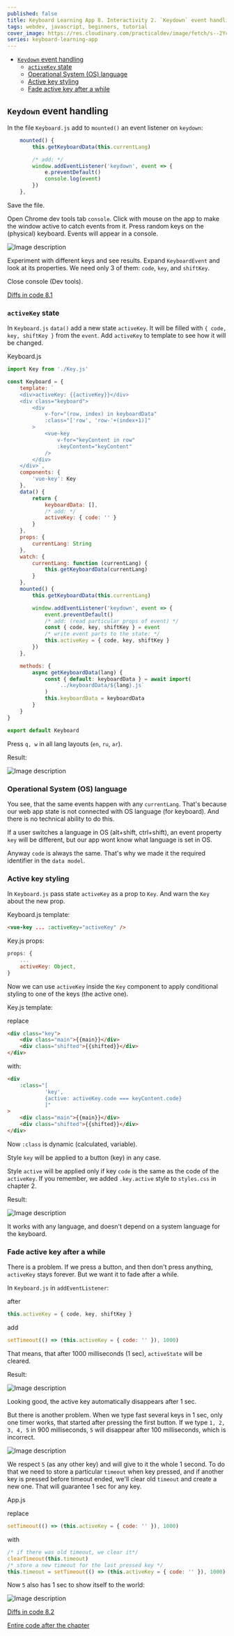 ```yaml
---
published: false
title: Keyboard Learning App 8. Interactivity 2. `Keydown` event handling. Active key state
tags: webdev, javascript, beginners, tutorial
cover_image: https://res.cloudinary.com/practicaldev/image/fetch/s--2Ycgb9E_--/c_imagga_scale,f_auto,fl_progressive,h_420,q_auto,w_1000/https://dev-to-uploads.s3.amazonaws.com/uploads/articles/t7manuew9dwi5jlrf8p5.png
series: keyboard-learning-app
---
```


- [`Keydown` event handling](#keydown-event-handling)
	- [`activeKey` state](#activekey-state)
	- [Operational System (OS) language](#operational-system-os-language)
	- [Active key styling](#active-key-styling)
	- [Fade active key after a while](#fade-active-key-after-a-while)

## `Keydown` event handling

In the file `Keyboard.js` add to `mounted()` an event listener on `keydown`:

```javascript
	mounted() {
		this.getKeyboardData(this.currentLang)

		/* add: */
		window.addEventListener('keydown', event => {
			e.preventDefault()
			console.log(event)
		})
	},
```

Save the file.

Open Chrome dev tools tab `console`. Click with mouse on the app to make the window active to catch events from it. Press random keys on the (physical) keyboard. Events will appear in a console.

![Image description](https://dev-to-uploads.s3.amazonaws.com/uploads/articles/dpwd3fmyfx917t2y6vg7.gif)

Experiment with different keys and see results. Expand `KeyboardEvent` and look at its properties. We need only 3 of them: `code`, `key`, and `shiftKey`.

Close console (Dev tools).

[Diffs in code 8.1](https://github.com/ApayRus/keyboard/commit/3c24e6d130ac4d8ac06aecf95b9979e1f70e7166)

### `activeKey` state

In `Keyboard.js` `data()` add a new state `activeKey`. It will be filled with `{ code, key, shiftKey }` from the `event`. Add `activeKey` to template to see how it will be changed.

Keyboard.js

```js
import Key from './Key.js'

const Keyboard = {
	template: `
	<div>activeKey: {{activeKey}}</div>
	<div class="keyboard">
		<div
			v-for="(row, index) in keyboardData"
			:class="['row', 'row-'+(index+1)]"
		>
			<vue-key
				v-for="keyContent in row"
				:keyContent="keyContent"
			/>
		</div>
	</div>`,
	components: {
		'vue-key': Key
	},
	data() {
		return {
			keyboardData: [],
			/* add: */
			activeKey: { code: '' }
		}
	},
	props: {
		currentLang: String
	},
	watch: {
		currentLang: function (currentLang) {
			this.getKeyboardData(currentLang)
		}
	},
	mounted() {
		this.getKeyboardData(this.currentLang)

		window.addEventListener('keydown', event => {
			event.preventDefault()
			/* add: (read particular props of event) */
			const { code, key, shiftKey } = event
			/* write event parts to the state: */
			this.activeKey = { code, key, shiftKey }
		})
	},

	methods: {
		async getKeyboardData(lang) {
			const { default: keyboardData } = await import(
				`../keyboardData/${lang}.js`
			)
			this.keyboardData = keyboardData
		}
	}
}

export default Keyboard
```

Press `q, w` in all lang layouts (`en`, `ru`, `ar`).

Result:

![Image description](https://dev-to-uploads.s3.amazonaws.com/uploads/articles/rhzp0eh8cjmk2wf10rw8.gif)

### Operational System (OS) language

You see, that the same events happen with any `currentLang`. That's because our web app state is not connected with OS language (for keyboard). And there is no technical ability to do this.

If a user switches a language in OS (alt+shift, ctrl+shift), an event property `key` will be different, but our app wont know what language is set in OS.

Anyway `code` is always the same. That's why we made it the required identifier in the `data model`.

### Active key styling

In `Keyboard.js` pass state `activeKey` as a prop to `Key`. And warn the `Key` about the new prop.

Keyboard.js template:

```html
<vue-key ... :activeKey="activeKey" />
```

Key.js props:

```js
props: {
	...
	activeKey: Object,
}
```

Now we can use `activeKey` inside the `Key` component to apply conditional styling to one of the keys (the active one).

Key.js template:

replace

```html
<div class="key">
	<div class="main">{{main}}</div>
	<div class="shifted">{{shifted}}</div>
</div>
```

with:

```html
<div
	:class="[
			'key', 
			{active: activeKey.code === keyContent.code}
			]"
>
	<div class="main">{{main}}</div>
	<div class="shifted">{{shifted}}</div>
</div>
```

Now `:class` is dynamic (calculated, variable).

Style `key` will be applied to a button (key) in any case.

Style `active` will be applied only if key `code` is the same as the code of the `activeKey`. If you remember, we added `.key.active` style to `styles.css` in chapter 2.

Result:

![Image description](https://dev-to-uploads.s3.amazonaws.com/uploads/articles/mztq823b7ecmx6f9ukmf.gif)

It works with any language, and doesn't depend on a system language for the keyboard.

### Fade active key after a while

There is a problem. If we press a button, and then don't press anything, `activeKey` stays forever. But we want it to fade after a while.

In `Keyboard.js` in `addEventListener`:

after

```javascript
this.activeKey = { code, key, shiftKey }
```

add

```javascript
setTimeout(() => (this.activeKey = { code: '' }), 1000)
```

That means, that after 1000 milliseconds (1 sec), `activeState` will be cleared.

Result:

![Image description](https://dev-to-uploads.s3.amazonaws.com/uploads/articles/pykv58hm0zjxvxfjiwgv.gif)

Looking good, the active key automatically disappears after 1 sec.

But there is another problem. When we type fast several keys in 1 sec, only one timer works, that started after pressing the first button. If we type `1, 2, 3, 4, 5` in 900 milliseconds, `5` will disappear after 100 milliseconds, which is incorrect.

![Image description](https://dev-to-uploads.s3.amazonaws.com/uploads/articles/bzc58ahzoso2hhh8j7n2.gif)

We respect `5` (as any other key) and will give to it the whole 1 second. To do that we need to store a particular `timeout` when key pressed, and if another key is pressed before timeout ended, we'll clear old `timeout` and create a new one. That will guarantee 1 sec for any key.

App.js

replace

```js
setTimeout(() => (this.activeKey = { code: '' }), 1000)
```

with

```javascript
/* if there was old timeout, we clear it*/
clearTimeout(this.timeout)
/* store a new timeout for the last pressed key */
this.timeout = setTimeout(() => (this.activeKey = { code: '' }), 1000)
```

Now `5` also has 1 sec to show itself to the world:

![Image description](https://dev-to-uploads.s3.amazonaws.com/uploads/articles/dm7r3j8jvcm34emdg3mn.gif)

[Diffs in code 8.2](https://github.com/ApayRus/keyboard/commit/f5ab71548fd5bdc5e05d6c09af8e7bc38165c59b)

[Entire code after the chapter](https://github.com/ApayRus/keyboard/tree/8.-Interactivity-2.-Keydown-event-handling.-Active-key-state)
